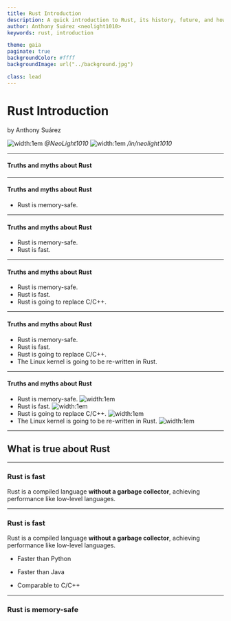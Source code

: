 ```yaml
---
title: Rust Introduction
description: A quick introduction to Rust, its history, future, and how to get started.
author: Anthony Suárez <neolight1010>
keywords: rust, introduction

theme: gaia
paginate: true
backgroundColor: #ffff
backgroundImage: url("../background.jpg")

class: lead
---
```


# Rust Introduction

by Anthony Suárez


![width:1em](https://cdn-icons-png.flaticon.com/512/25/25231.png) *@NeoLight1010*
![width:1em](https://cdn-icons-png.flaticon.com/512/174/174857.png) */in/neolight1010*

---

#### Truths and myths about Rust

---

#### Truths and myths about Rust

- Rust is memory-safe.

---

#### Truths and myths about Rust

- Rust is memory-safe.
- Rust is fast.

---

#### Truths and myths about Rust

- Rust is memory-safe.
- Rust is fast.
- Rust is going to replace C/C++.

---

#### Truths and myths about Rust

- Rust is memory-safe.
- Rust is fast.
- Rust is going to replace C/C++.
- The Linux kernel is going to be re-written in Rust.

---

#### Truths and myths about Rust

- Rust is memory-safe. ![width:1em](https://www.nicepng.com/png/detail/5-52248_check-mark-clear-background-green-check-mark.png)
- Rust is fast. ![width:1em](https://www.nicepng.com/png/detail/5-52248_check-mark-clear-background-green-check-mark.png)
- Rust is going to replace C/C++. ![width:1em](https://cdn.pixabay.com/photo/2012/04/12/13/15/red-29985_960_720.png)
- The Linux kernel is going to be re-written in Rust. ![width:1em](https://cdn.pixabay.com/photo/2012/04/12/13/15/red-29985_960_720.png)

---

## What is true about Rust

---

### Rust is fast

Rust is a compiled language **without a garbage collector**, achieving
performance like low-level languages.

---

### Rust is fast

Rust is a compiled language **without a garbage collector**, achieving
performance like low-level languages.

- Faster than Python
- Faster than Java

- Comparable to C/C++

---

### Rust is memory-safe



